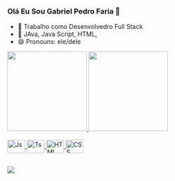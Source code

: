### Olá Eu Sou Gabriel Pedro Faria 👋


- 🔭 Trabalho como Desenvolvedro Full Stack
- 🌱 JAva, Java Script, HTML,
- 😄 Pronouns: ele/dele

<div>
  <a href="https://github.com/GabrielPFaria">
  <img height="180em" src="https://github-readme-stats.vercel.app/api?username=GabrielPFaria&show_icons=true&theme=gotham&include_all_commits=true&count_private=true"/>
  <img height="180em" src="https://github-readme-stats.vercel.app/api/top-langs/?username=GabrielPFaria&layout=compact&langs_count=7&theme=gotham"/>
</div>
  
<div style="display: inline_block"><br>
  <img align="center"  alt="Js" height="30" width="40" src="https://cdn.jsdelivr.net/gh/devicons/devicon/icons/javascript/javascript-original.svg">
  <img align="center" alt="Ts" height="30" width="40" src="https://cdn.jsdelivr.net/gh/devicons/devicon/icons/typescript/typescript-plain.svg"> 
  <img align="center" alt="HTML" height="30" width="40" src="https://cdn.jsdelivr.net/gh/devicons/devicon/icons/html5/html5-original.svg">
  <img align="center" alt="CSS" height="30" width="40" src="https://cdn.jsdelivr.net/gh/devicons/devicon/icons/css3/css3-original.svg">
</div>
  
  ##
  
<div>
  <a href="https://www.linkedin.com/in/gabriel-pedro-faria-85519022b/" target="_blank"><img src="https://img.shields.io/badge/-LinkedIn-%230077B5?style=for-the-badge&logo=linkedin&logoColor=white" target="_blank"></a> 
 </div>  


